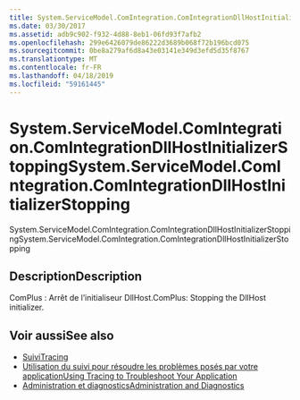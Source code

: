 ```yaml
---
title: System.ServiceModel.ComIntegration.ComIntegrationDllHostInitializerStopping
ms.date: 03/30/2017
ms.assetid: adb9c902-f932-4d88-8eb1-06fd93f7afb2
ms.openlocfilehash: 299e6426079de86222d3689b068f72b196bcd075
ms.sourcegitcommit: 0be8a279af6d8a43e03141e349d3efd5d35f8767
ms.translationtype: MT
ms.contentlocale: fr-FR
ms.lasthandoff: 04/18/2019
ms.locfileid: "59161445"
---
```

# <a name="systemservicemodelcomintegrationcomintegrationdllhostinitializerstopping"></a><span data-ttu-id="fba2c-102">System.ServiceModel.ComIntegration.ComIntegrationDllHostInitializerStopping</span><span class="sxs-lookup"><span data-stu-id="fba2c-102">System.ServiceModel.ComIntegration.ComIntegrationDllHostInitializerStopping</span></span>
<span data-ttu-id="fba2c-103">System.ServiceModel.ComIntegration.ComIntegrationDllHostInitializerStopping</span><span class="sxs-lookup"><span data-stu-id="fba2c-103">System.ServiceModel.ComIntegration.ComIntegrationDllHostInitializerStopping</span></span>  
  
## <a name="description"></a><span data-ttu-id="fba2c-104">Description</span><span class="sxs-lookup"><span data-stu-id="fba2c-104">Description</span></span>  
 <span data-ttu-id="fba2c-105">ComPlus : Arrêt de l’initialiseur DllHost.</span><span class="sxs-lookup"><span data-stu-id="fba2c-105">ComPlus: Stopping the DllHost initializer.</span></span>  
  
## <a name="see-also"></a><span data-ttu-id="fba2c-106">Voir aussi</span><span class="sxs-lookup"><span data-stu-id="fba2c-106">See also</span></span>

- [<span data-ttu-id="fba2c-107">Suivi</span><span class="sxs-lookup"><span data-stu-id="fba2c-107">Tracing</span></span>](../../../../../docs/framework/wcf/diagnostics/tracing/index.md)
- [<span data-ttu-id="fba2c-108">Utilisation du suivi pour résoudre les problèmes posés par votre application</span><span class="sxs-lookup"><span data-stu-id="fba2c-108">Using Tracing to Troubleshoot Your Application</span></span>](../../../../../docs/framework/wcf/diagnostics/tracing/using-tracing-to-troubleshoot-your-application.md)
- [<span data-ttu-id="fba2c-109">Administration et diagnostics</span><span class="sxs-lookup"><span data-stu-id="fba2c-109">Administration and Diagnostics</span></span>](../../../../../docs/framework/wcf/diagnostics/index.md)
